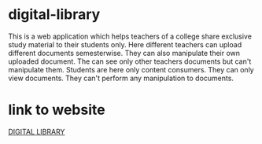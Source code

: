 # digital-library
This is a web application which helps teachers of a college share exclusive study material to their students only. Here different teachers can upload different documents 
semesterwise. They can also manipulate their own uploaded document. The can see only other teachers documents but can't manipulate them. Students are here only content
consumers. They can only view documents. They can't perform any manipulation to documents.<br>
# link to website
<a href="https://digital-library-0ktu.onrender.com/" target="_blank">DIGITAL LIBRARY</a>
